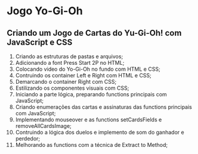 # Jogo Yo-Gi-Oh

## Criando um Jogo de Cartas do Yu-Gi-Oh! com JavaScript e CSS

1) Criando as estruturas de pastas e arquivos;
2) Adicionando a font Press Start 2P no HTML;
3) Colocando video do Yo-Gi-Oh no fundo com HTML e CSS;
4) Contruindo os container Left e Right com HTML e CSS;
5) Demarcando o container Right com CSS;
6) Estilizando os componentes visuais com CSS;
7) Iniciando a parte lógica, preparando functions principais com JavaScript;
8) Criando enumerações das cartas e assinaturas das functions principais com JavaScript;
9) Implementando mouseover e as functions setCardsFields e removeAllCardsImage;
10) Contruindo a lógica dos duelos e implemento de som do ganhador e perdedor;
11) Melhorando as functions com a técnica de Extract to Method;